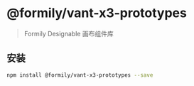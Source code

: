 # @formily/vant-x3-prototypes

> Formily Designable 画布组件库

## 安装

```bash
npm install @formily/vant-x3-prototypes --save
```
